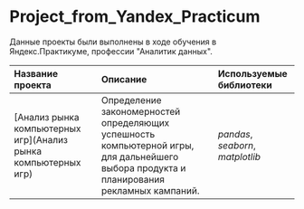 # Project_from_Yandex_Practicum
Данные проекты были выполнены в ходе обучения в Яндекс.Практикуме, профессии "Аналитик данных".

| Название проекта | Описание | Используемые библиотеки | 
| :---------------------- | :---------------------- | :---------------------- |
| [Анализ рынка компьютерных игр](Анализ рынка компьютерных игр) | Определение закономерностей определяющих успешность компьютерной игры, для дальнейшего выбора продукта и планирования рекламных кампаний.| *pandas*, *seaborn*, *matplotlib* |
